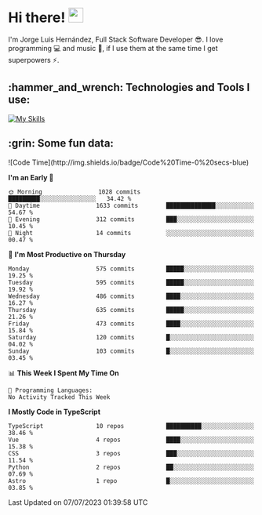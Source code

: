 <h1 align="left">
 <abc>
  <br>Hi there! <img src="https://user-images.githubusercontent.com/42378118/110234147-e3259600-7f4e-11eb-95be-0c4047144dea.gif" width="30"><br>
 </abc>
</h1>

I'm Jorge Luis Hernández, Full Stack Software Developer :sunglasses:. I love programming :computer: and music :musical_score:, if I use them at the same time I get superpowers :zap:. 


<h2 align="left">:hammer_and_wrench: Technologies and Tools I use:</h2>

[![My Skills](https://skillicons.dev/icons?i=js,ts,html,css,py,vue,react,next,nest,postgres,mysql)](https://skillicons.dev)

<h2 align="left">:grin: Some fun data:</h2>
<!--START_SECTION:waka-->
![Code Time](http://img.shields.io/badge/Code%20Time-0%20secs-blue)

**I'm an Early 🐤** 

```text
🌞 Morning                1028 commits        █████████░░░░░░░░░░░░░░░░   34.42 % 
🌆 Daytime                1633 commits        ██████████████░░░░░░░░░░░   54.67 % 
🌃 Evening                312 commits         ███░░░░░░░░░░░░░░░░░░░░░░   10.45 % 
🌙 Night                  14 commits          ░░░░░░░░░░░░░░░░░░░░░░░░░   00.47 % 
```
📅 **I'm Most Productive on Thursday** 

```text
Monday                   575 commits         █████░░░░░░░░░░░░░░░░░░░░   19.25 % 
Tuesday                  595 commits         █████░░░░░░░░░░░░░░░░░░░░   19.92 % 
Wednesday                486 commits         ████░░░░░░░░░░░░░░░░░░░░░   16.27 % 
Thursday                 635 commits         █████░░░░░░░░░░░░░░░░░░░░   21.26 % 
Friday                   473 commits         ████░░░░░░░░░░░░░░░░░░░░░   15.84 % 
Saturday                 120 commits         █░░░░░░░░░░░░░░░░░░░░░░░░   04.02 % 
Sunday                   103 commits         █░░░░░░░░░░░░░░░░░░░░░░░░   03.45 % 
```


📊 **This Week I Spent My Time On** 

```text
💬 Programming Languages: 
No Activity Tracked This Week
```

**I Mostly Code in TypeScript** 

```text
TypeScript               10 repos            ██████████░░░░░░░░░░░░░░░   38.46 % 
Vue                      4 repos             ████░░░░░░░░░░░░░░░░░░░░░   15.38 % 
CSS                      3 repos             ███░░░░░░░░░░░░░░░░░░░░░░   11.54 % 
Python                   2 repos             ██░░░░░░░░░░░░░░░░░░░░░░░   07.69 % 
Astro                    1 repo              █░░░░░░░░░░░░░░░░░░░░░░░░   03.85 % 
```




 Last Updated on 07/07/2023 01:39:58 UTC
<!--END_SECTION:waka-->

